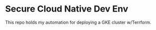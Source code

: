 # Secure Cloud Native Dev Env

This repo holds my automation for deploying a GKE cluster w/Terrform. 
